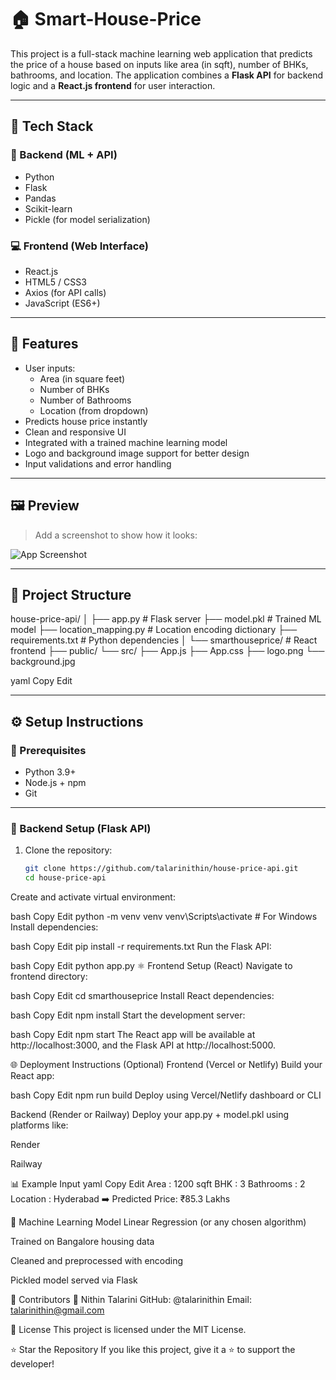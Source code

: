 ﻿#  🏠 Smart-House-Price

This project is a full-stack machine learning web application that predicts the price of a house based on inputs like area (in sqft), number of BHKs, bathrooms, and location. The application combines a **Flask API** for backend logic and a **React.js frontend** for user interaction.

---

## 🚀 Tech Stack

### 🔧 Backend (ML + API)
- Python
- Flask
- Pandas
- Scikit-learn
- Pickle (for model serialization)

### 💻 Frontend (Web Interface)
- React.js
- HTML5 / CSS3
- Axios (for API calls)
- JavaScript (ES6+)

---

## 📌 Features

- User inputs:
  - Area (in square feet)
  - Number of BHKs
  - Number of Bathrooms
  - Location (from dropdown)
- Predicts house price instantly
- Clean and responsive UI
- Integrated with a trained machine learning model
- Logo and background image support for better design
- Input validations and error handling

---

## 🖼 Preview

> Add a screenshot to show how it looks:

![App Screenshot](./screenshot.png)

---

## 📁 Project Structure

house-price-api/
│
├── app.py # Flask server
├── model.pkl # Trained ML model
├── location_mapping.py # Location encoding dictionary
├── requirements.txt # Python dependencies
│
└── smarthouseprice/ # React frontend
├── public/
└── src/
├── App.js
├── App.css
├── logo.png
└── background.jpg

yaml
Copy
Edit

---

## ⚙️ Setup Instructions

### 📌 Prerequisites
- Python 3.9+
- Node.js + npm
- Git

---

### 🐍 Backend Setup (Flask API)

1. Clone the repository:
   ```bash
   git clone https://github.com/talarinithin/house-price-api.git
   cd house-price-api
Create and activate virtual environment:

bash
Copy
Edit
python -m venv venv
venv\Scripts\activate  # For Windows
Install dependencies:

bash
Copy
Edit
pip install -r requirements.txt
Run the Flask API:

bash
Copy
Edit
python app.py
⚛️ Frontend Setup (React)
Navigate to frontend directory:

bash
Copy
Edit
cd smarthouseprice
Install React dependencies:

bash
Copy
Edit
npm install
Start the development server:

bash
Copy
Edit
npm start
The React app will be available at http://localhost:3000, and the Flask API at http://localhost:5000.

🌐 Deployment Instructions (Optional)
Frontend (Vercel or Netlify)
Build your React app:

bash
Copy
Edit
npm run build
Deploy using Vercel/Netlify dashboard or CLI

Backend (Render or Railway)
Deploy your app.py + model.pkl using platforms like:

Render

Railway

📊 Example Input
yaml
Copy
Edit
Area       : 1200 sqft
BHK        : 3
Bathrooms  : 2
Location   : Hyderabad
➡️ Predicted Price: ₹85.3 Lakhs

🧠 Machine Learning Model
Linear Regression (or any chosen algorithm)

Trained on Bangalore housing data

Cleaned and preprocessed with encoding

Pickled model served via Flask

🤝 Contributors
👤 Nithin Talarini
GitHub: @talarinithin
Email: talarinithin@gmail.com 

📌 License
This project is licensed under the MIT License.

⭐️ Star the Repository
If you like this project, give it a ⭐️ to support the developer!




